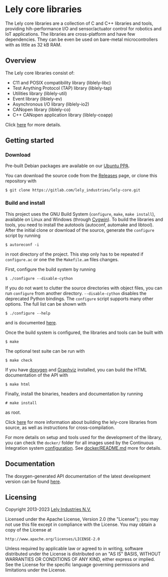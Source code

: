 # Lely core libraries

The Lely core libraries are a collection of C and C++ libraries and tools,
providing hih-performance I/O and sensor/actuator control for robotics and IoT
applications. The libraries are cross-platform and have few dependencies. They
can be even be used on bare-metal microcontrollers with as little as 32 kB RAM.

## Overview

The Lely core libraries consist of:
- C11 and POSIX compatibility library (liblely-libc)
- Test Anything Protocol (TAP) library (liblely-tap)
- Utilities library (liblely-util)
- Event library (liblely-ev)
- Asynchronous I/O library (liblely-io2)
- CANopen library (liblely-co)
- C++ CANopen application library (liblely-coapp)

Click [here](https://opensource.lely.com/canopen/docs/overview/) for more
details.

## Getting started

### Download

Pre-built Debian packages are available on our
[Ubuntu PPA](https://launchpad.net/~lely/+archive/ubuntu/ppa).

You can download the source code from the
[Releases](https://gitlab.com/lely_industries/lely-core/-/releases) page, or
clone this repository with

    $ git clone https://gitlab.com/lely_industries/lely-core.git

### Build and install

This project uses the GNU Build System (`configure`, `make`, `make install`),
available on Linux and Windows (through [Cygwin](https://www.cygwin.com/)). To
build the libraries and tools, you need to install the autotools (autoconf,
automake and libtool). After the initial clone or download of the source,
generate the `configure` script by running

    $ autoreconf -i

in root directory of the project. This step only has to be repeated if
`configure.ac` or one the the `Makefile.am` files changes.

First, configure the build system by running

    $ ./configure --disable-cython

If you do not want to clutter the source directories with object files, you can
run `configure` from another directory. `--disable-cython` disables the
deprecated Python bindings. The `configure` script supports many other options.
The full list can be shown with

    $ ./configure --help

and is documented
[here](https://opensource.lely.com/canopen/docs/configuration/).

Once the build system is configured, the libraries and tools can be built with

    $ make

The optional test suite can be run with

    $ make check

If you have [doxygen](http://www.doxygen.org/) and
[Graphviz](http://www.graphviz.org/) installed, you can build the HTML
documentation of the API with

    $ make html

Finally, install the binaries, headers and documentation by running

    # make install

as root.

Click [here](https://opensource.lely.com/canopen/docs/installation/) for more
information about building the lely-core libraries from source, as well as
instructions for cross-compilation.

For more details on setup and tools used for the development of the library,
you can check the `docker/` folder for all images used by the Continuous
Integration system [configuration](./.gitlab-ci.yml). See
[docker/README.md](docker/README.md) more for details.

## Documentation

The doxygen-generated API documentation of the latest development version can be
found [here](http://lely_industries.gitlab.io/lely-core/doxygen/).

## Licensing

Copyright 2013-2023 [Lely Industries N.V.](http://www.lely.com)

Licensed under the Apache License, Version 2.0 (the "License");
you may not use this file except in compliance with the License.
You may obtain a copy of the License at

    http://www.apache.org/licenses/LICENSE-2.0

Unless required by applicable law or agreed to in writing, software
distributed under the License is distributed on an "AS IS" BASIS,
WITHOUT WARRANTIES OR CONDITIONS OF ANY KIND, either express or implied.
See the License for the specific language governing permissions and
limitations under the License.
